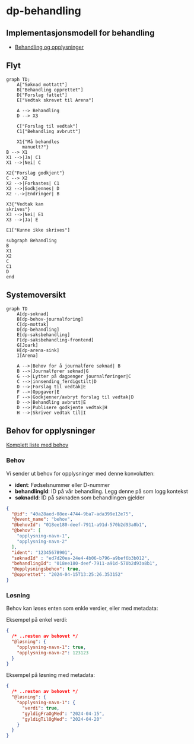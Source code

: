 # dp-behandling

## Implementasjonsmodell for behandling

- [Behandling og opplysninger](./opplysning/README.md)

## Flyt 

```mermaid
graph TD;
    A["Søknad mottatt"]
    B["Behandling opprettet"]
    D["Forslag fattet"]
    E["Vedtak skrevet til Arena"]

    A --> Behandling
    D --> X3

    C["Forslag til vedtak"]
    C1["Behandling avbrutt"]

    X1{"Må behandles 
      manuelt?"}
B --> X1
X1 -->|Ja| C1
X1 -->|Nei| C

X2{"Forslag godkjent"}
C --> X2
X2 -->|Forkastes| C1
X2 -->|Godkjennes| D
X2 -.->|Endringer| B

X3{"Vedtak kan
skrives"}
X3 -->|Nei| E1
X3 -->|Ja| E

E1["Kunne ikke skrives"]

subgraph Behandling
B
X1
X2
C
C1
D
end
```

## Systemoversikt 

```mermaid
graph TD
    A[dp-soknad]
    B[dp-behov-journalforing]
    C[dp-mottak]
    D[dp-behandling]
    E[dp-saksbehandling]
    F[dp-saksbehandling-frontend]
    G[Joark]
    H[dp-arena-sink]
    I[Arena]

    A -->|Behov for å journalføre søknad| B
    B -->|Journalfører søknad|G
    G -->|Lytter på dagpenger journalføringer|C
    C -->|innsending_ferdigstilt|D
    D -->|Forslag til vedtak|E
    F -->|Oppgaver|E
    F -->|Godkjenner/avbryt forslag til vedtak|D
    D -->|Behandling avbrutt|E
    D -->|Publisere godkjente vedtak|H
    H -->|Skriver vedtak til|I
```


## Behov for opplysninger

[Komplett liste med behov](./behov.approved.md)

### Behov

Vi sender ut behov for opplysninger med denne konvolutten:

* **ident**: Fødselsnummer eller D-nummer
* **behandlingId**: ID på vår behandling. Legg denne på som logg kontekst 
* **søknadId**: ID på søknaden som behandlingen gjelder

```json
{
  "@id": "40a28aed-08ee-4744-9ba7-ada399e12e75",
  "@event_name": "behov",
  "@behovId": "018ee180-deef-7911-a91d-570b2d93a8b1",
  "@behov": [
    "opplysning-navn-1",
    "opplysning-navn-2"
  ],
  "ident": "12345678901",
  "søknadId" : "ed7d20ea-24e4-4b06-b796-a9bef6b3b012",
  "behandlingId": "018ee180-deef-7911-a91d-570b2d93a8b1",
  "@opplysningsbehov": true,
  "@opprettet": "2024-04-15T13:25:26.353152"
}
```

### Løsning

Behov kan løses enten som enkle verdier, eller med metadata:

Eksempel på enkel verdi:

```json
{
  /* ..resten av behovet */
  "@løsning": {
    "opplysning-navn-1": true,
    "opplysning-navn-2": 123123
  }
}
```

Eksempel på løsning med metadata:
```json
{
  /* ..resten av behovet */
  "@løsning": {
    "opplysning-navn-1": {
      "verdi": true,
      "gyldigFraOgMed": "2024-04-15",
      "gyldigTilOgMed": "2024-04-20"
    }
  }
}
```
